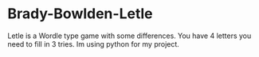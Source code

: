 # Brady-Bowlden-Letle
Letle is a Wordle type game with some differences. You have 4 letters you need to fill in 3 tries.
Im using python for my project. 
